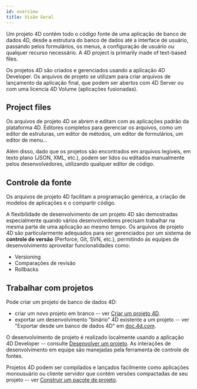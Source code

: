 ```yaml
---
id: overview
title: Visão Geral
---
```


Um projeto 4D contém todo o código fonte de uma aplicação de banco de dados 4D, desde a estrutura do banco de dados até a interface de usuário, passando pelos formulários, os menus, a configuração de usuário ou qualquer recurso necessário. A 4D project is primarily made of text-based files.

Os projetos 4D são criados e gerenciados usando a aplicação 4D Developer. Os arquivos de projeto se utilizam para criar arquivos de lançamento da aplicação final, que podem ser abertos com 4D Server ou com uma licencia 4D Volume (aplicações fusionadas).


## Project files

Os arquivos de projeto 4D se abrem e editam com as aplicações padrão da plataforma 4D. Editores completos para gerenciar os arquivos, como um editor de estruturas, um editor de métodos, um editor de formulários, um editor de menu...

Além disso, dado que os projetos são encontrados em arquivos legíveis, em  texto plano (JSON, XML, etc.), podem ser lidos ou editados manualmente pelos desenvolvedores, utilizando qualquer editor de código.


## Controle da fonte

Os arquivos de projeto 4D facilitam a programação genérica, a criação de modelos de aplicações e o  compartir código.

A flexibilidade de desenvolvimento de um projeto 4D são demostradas especialmente quando vários desenvolvedores precisam trabalhar na mesma parte de uma aplicação ao mesmo tempo. Os arquivos de projeto 4D são particularmente adequados para ser gerenciados por um  sistema de **controle de versão** (Perforce, Git, SVN, etc.), permitindo às equipes de desenvolvimento aproveitar funcionalidades como:

- Versioning
- Comparações de revisão
- Rollbacks


## Trabalhar com projetos

Pode criar um projeto de banco de dados 4D:

- criar um novo projeto em branco -- ver [Criar um projeto 4D](creating.md).
- exportar um desenvolvimento "binário" 4D existente a um projeto -- ver "Exportar desde um banco de dados 4D" em [doc.4d.com](https://doc.4d.com).

O desenvolvimento de projeto é realizado localmente usando a aplicação 4D Developer -- consulte [Desenvolver um projeto](developing.md). As interações de desenvolvimento em equipe são manejadas pela ferramenta de controle de fontes.

Projetos 4D podem ser compilados e lançados facilmente como aplicações monousuário ou cliente servidor que contém versões compactadas de seu projeto -- ver [Construir um pacote de projeto](building.md).
